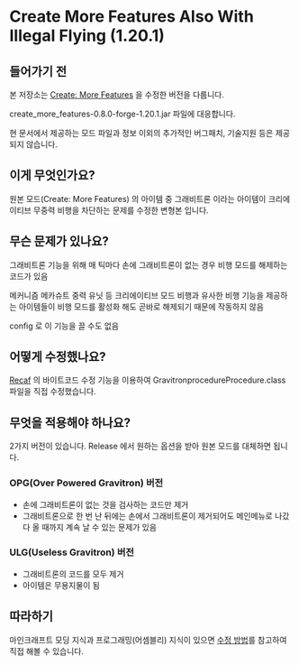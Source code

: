 # Create More Features Also With Illegal Flying (1.20.1)

## 들어가기 전
본 저장소는 [Create: More Features](https://www.curseforge.com/minecraft/mc-mods/create-more-features) 을 수정한 버전을 다룹니다.

create_more_features-0.8.0-forge-1.20.1.jar 파일에 대응합니다.

현 문서에서 제공하는 모드 파일과 정보 이외의 추가적인 버그패치, 기술지원 등은 제공되지 않습니다.

## 이게 무엇인가요?
원본 모드(Create: More Features) 의 아이템 중 그래비트론 이라는 아이템이 크리에이티브 무중력 비행을 차단하는 문제를 수정한 변형본 입니다.

## 무슨 문제가 있나요?
그래비트론 기능을 위해 매 틱마다 손에 그래비트론이 없는 경우 비행 모드를 해제하는 코드가 있음

메커니즘 메카슈트 중력 유닛 등 크리에이티브 모드 비행과 유사한 비행 기능을 제공하는 아이템들이 비행 모드를 활성화 해도 곧바로 해제되기 때문에 작동하지 않음

config 로 이 기능을 끌 수도 없음

## 어떻게 수정했나요?
[Recaf](https://recaf.coley.software/home.html) 의 바이트코드 수정 기능을 이용하여 GravitronprocedureProcedure.class 파일을 직접 수정했습니다. 

## 무엇을 적용해야 하나요?
2가지 버전이 있습니다. Release 에서 원하는 옵션을 받아 원본 모드를 대체하면 됩니다.
### OPG(Over Powered Gravitron) 버전
- 손에 그래비트론이 없는 것을 검사하는 코드만 제거
- 그래비트론으로 한 번 난 뒤에는 손에서 그래비트론이 제거되어도 메인메뉴로 나갔다 올 때까지 계속 날 수 있는 문제가 있음
### ULG(Useless Gravitron) 버전
- 그래비트론의 코드를 모두 제거
- 아이템은 무용지물이 됨

## 따라하기
마인크래프트 모딩 지식과 프로그래밍(어셈블리) 지식이 있으면 [수정 방법](/docs/ko/howTo.md)를 참고하여 직접 해볼 수 있습니다.
